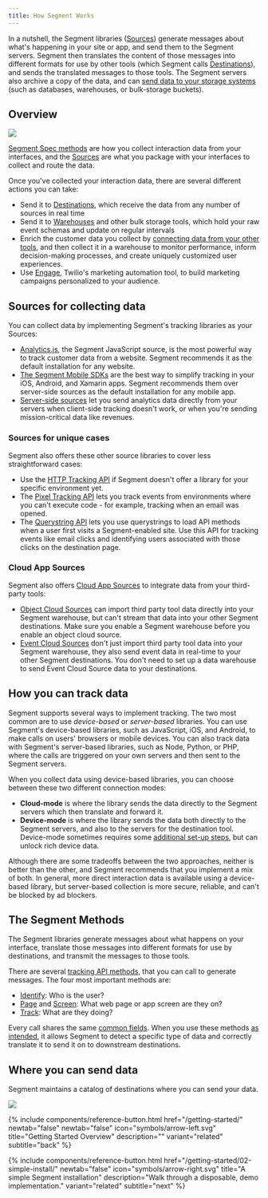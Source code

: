 ```yaml
---
title: How Segment Works
---
```


In a nutshell, the Segment libraries ([Sources](/docs/connections/sources/catalog/)) generate messages about what's happening in your site or app, and send them to the Segment servers. Segment then translates the content of those messages into different formats for use by other tools (which Segment calls [Destinations](/docs/connections/destinations/)), and sends the translated messages to those tools. The Segment servers also archive a copy of the data, and can [send data to your storage systems](/docs/connections/storage/) (such as databases, warehouses, or bulk-storage buckets).


## Overview

![](images/subwaymap-2.png)

[Segment Spec methods](/docs/connections/spec/) are how you collect interaction data from your interfaces, and the [Sources](/docs/connections/sources/) are what you package with your interfaces to collect and route the data.

Once you've collected your interaction data, there are several different actions you can take:
- Send it to [Destinations](/docs/connections/destinations/), which receive the data from any number of sources in real time
- Send it to [Warehouses](/docs/connections/storage/) and other bulk storage tools, which hold your raw event schemas and update on regular intervals
- Enrich the customer data you collect by [connecting data from your other tools](/docs/connections/sources/catalog/#cloud-apps), and then collect it in a warehouse to monitor performance, inform decision-making processes, and create uniquely customized user experiences.
- Use [Engage](/docs/engage/), Twilio's marketing automation tool, to build marketing campaigns personalized to your audience.


## Sources for collecting data

You can collect data by implementing Segment's tracking libraries as your Sources:
- [Analytics.js](/docs/connections/sources/catalog/libraries/website/javascript/), the Segment JavaScript source, is the most powerful way to track customer data from a website. Segment recommends it as the default installation for any website.
- [The Segment Mobile SDKs](/docs/connections/sources/catalog/#mobile) are the best way to simplify tracking in your iOS, Android, and Xamarin apps. Segment recommends them over server-side sources as the default installation for any mobile app.
- [Server-side sources](/docs/connections/sources/catalog/#server) let you send analytics data directly from your servers when client-side tracking doesn't work, or when you're sending mission-critical data like revenues.

### Sources for unique cases
Segment also offers these other source libraries to cover less straightforward cases:

- Use the [HTTP Tracking API](/docs/connections/sources/catalog/libraries/server/http-api/) if Segment doesn't offer a library for your specific environment yet.
- The [Pixel Tracking API](/docs/connections/sources/catalog/libraries/server/pixel-tracking-api/) lets you track events from environments where you can't execute code - for example, tracking when an email was opened.
- The [Querystring API](/docs/connections/sources/catalog/libraries/website/javascript/querystring/) lets you use querystrings to load API methods when a user first visits a Segment-enabled site. Use this API for tracking events like email clicks and identifying users associated with those clicks on the destination page.

### Cloud App Sources
Segment also offers [Cloud App Sources](/docs/connections/sources/about-cloud-sources/) to integrate data from your third-party tools:

- [Object Cloud Sources](/docs/connections/sources/about-cloud-sources/#event-cloud-app-sources) can import third party tool data directly into your Segment warehouse, but can't stream that data into your other Segment destinations. Make sure you enable a Segment warehouse before you enable an object cloud source.
- [Event Cloud Sources](/docs/connections/sources/about-cloud-sources/#object-cloud-app-sources) don't just import third party tool data into your Segment warehouse, they also send event data in real-time to your other Segment destinations. You don't need to set up a data warehouse to send Event Cloud Source data to your destinations.

## How you can track data

Segment supports several ways to implement tracking. The two most common are to use _device-based_ or _server-based_ libraries. You can use Segment's device-based libraries, such as JavaScript, iOS, and Android, to make calls on users' browsers or mobile devices. You can also track data with Segment's server-based libraries, such as Node, Python, or PHP, where the calls are triggered on your own servers and then sent to the Segment servers.

When you collect data using device-based libraries, you can choose between these two different connection modes:
* **Cloud-mode** is where the library sends the data directly to the Segment servers which then translate and forward it.
* **Device-mode** is where the library sends the data both directly to the Segment servers, and also to the servers for the destination tool. Device-mode sometimes requires some [additional set-up steps](/docs/connections/sources/mobile_guide/), but can unlock rich device data.

Although there are some tradeoffs between the two approaches, neither is better than the other, and Segment recommends that you implement a mix of both. In general, more direct interaction data is available using a device-based library, but server-based collection is more secure, reliable, and can't be blocked by ad blockers.

<!-- Here's a handy flow chart to help with the client-side/server-side decision:

TODO: Image removed, didn't work with formatting. need a better version of this flowchart or else to just omit?-->


## The Segment Methods

The Segment libraries generate messages about what happens on your interface, translate those messages into different formats for use by destinations, and transmit the messages to those tools.

There are several [tracking API methods](/docs/connections/spec/), that you can call to generate messages. The four most important methods are:
  - [Identify](/docs/connections/spec/identify/): Who is the user?
  - [Page](/docs/connections/spec/page/) and [Screen](/docs/connections/spec/screen/): What web page or app screen are they on?
  - [Track](/docs/connections/spec/track/): What are they doing?

Every call shares the same [common fields](/docs/connections/spec/common/). When you use these methods [as intended](/docs/connections/spec/best-practices-identify/), it allows Segment to detect a specific type of data and correctly translate it to send it on to downstream destinations.


## Where you can send data

Segment maintains a catalog of destinations where you can send your data.

<!--TODO: big list o' destinations image (programmatically update?) should go here-->

![](images/dests_grid.png)


<div class="double">
  {% include components/reference-button.html href="/getting-started/" newtab="false" newtab="false" icon="symbols/arrow-left.svg" title="Getting Started Overview" description="" variant="related" subtitle="back" %}

  {% include components/reference-button.html  href="/getting-started/02-simple-install/" newtab="false" icon="symbols/arrow-right.svg" title="A simple Segment installation" description="Walk through a disposable, demo implementation." variant="related" subtitle="next" %}
</div>
